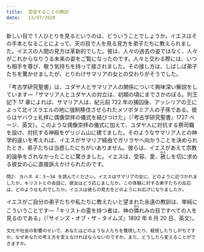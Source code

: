 ```yaml
---
title:  受容することの教訓
date:   13/07/2020
---
```


新しい目で 1 人ひとりを見るというのは、どういうことでしょうか。イエスはその手本となることによって、天の目で人を見る見方を弟子たちに教えられました。イエスの人間の見方は革新的でした。彼は、人々の過去の姿ではなく、人々がこれからなりうる未来の姿をご覧になったのです。人々と交わる際には、いつも相手を尊び、敬う気持ちを持って接されました。その接し方は、しばしば弟子たちを驚かせましたが、とりわけサマリアの女との交わりがそうでした。

『考古学研究聖書』は、ユダヤ人とサマリア人の関係について興味深い解説をしています―「サマリア人とユダヤ人の対立は、初期の頃にまでさかのぼる。列王記下 17 章によれば、サマリア人は、紀元前 722 年の捕囚後、アッシリアの王によって北イスラエルの地に強制移住させられたメソポタミア人の子孫である。彼らはヤハウェ礼拝に偶像崇拝の儀式を結びつけた」（『考古学研究聖書』1727 ページ、英文）。このような偶像崇拝の儀式に加えて、ユダヤ人に対抗する祭司職を設け、対抗する神殿をゲリジム山に建てました。そのようなサマリア人との神学的違いを考えれば、イエスがサマリア経由でガリラヤへ向かうことを決められたとき、弟子たちは当惑したにちがいありません。彼らは、イエスがあえて宗教的論争をされなかったことに驚きました。イエスは、受容、愛、<ruby>赦<rt>ゆる</rt></ruby>しを切に求める彼女の心に直接訴えかけられたのです。

`問2: ヨハネ 4：3～34 を読んでください。イエスはサマリアの女に、どのように近づかれましたか。キリストとの会話に、彼女はどう応じましたか。この体験に対する弟子たちの反応は、どのようなものでしたか。イエスは彼らの見方をどのようにお広げになりましたか。`

イエスがご自分の弟子たちや私たちに教えたいと望まれた永遠の教訓は、単純にこういうことです―「キリストの霊を持つ者は、神の<ruby>憐<rt>あわ</rt></ruby>れみの目ですべての人を見るのである」（『サインズ・オブ・ザ・タイムズ』1892 年 6 月 20 日、英文）。

`文化や社会の影響のせいで、あなたはどのような人たちを蔑視したり、軽視したりしがちですか。なぜあなたの考え方を変えなければならないのですか。また、どうしたら変えることができますか。`
